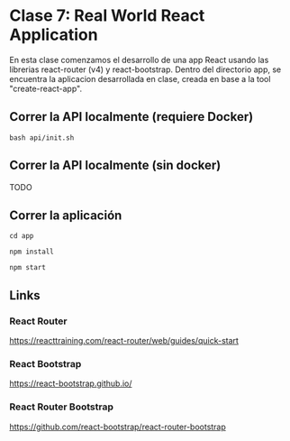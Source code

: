 # Clase 7: Real World React Application

En esta clase comenzamos el desarrollo de una app React usando las librerias react-router (v4) y react-bootstrap.
Dentro del directorio app, se encuentra la aplicacion desarrollada en clase, creada en base a la tool "create-react-app".

## Correr la API localmente (requiere Docker)

```
bash api/init.sh
```

## Correr la API localmente (sin docker)

TODO

## Correr la aplicación

```
cd app
```

```
npm install
```

```
npm start
```

## Links

### React Router

https://reacttraining.com/react-router/web/guides/quick-start

### React Bootstrap

https://react-bootstrap.github.io/

### React Router Bootstrap

https://github.com/react-bootstrap/react-router-bootstrap

